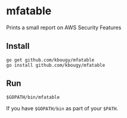 # mfatable
Prints a small report on AWS Security Features

## Install
```
go get github.com/kbougy/mfatable
go install github.com/kbougy/mfatable
```

## Run
```
$GOPATH/bin/mfatable
```

If you have `$GOPATH/bin` as part of your `$PATH`.

